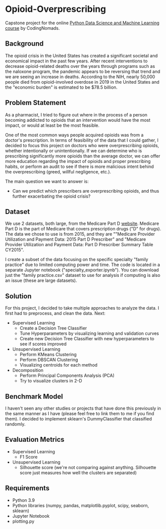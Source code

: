 # Opioid-Overprescribing

Capstone project for the online [Python Data Science and Machine Learning course](https://codingnomads.co/courses/data-science-machine-learning-course?portfolioCats=3) by CodingNomads.

## Background

The opioid crisis in the United States has created a significant societal and economical impact in the past few years. After recent interventions to decrease opioid-related deaths over the years through programs such as the naloxone program, the pandemic appears to be reversing that trend and we are seeing an increase in deaths. According to the NIH, nearly 50,000 people died from opioid-involved overdose in 2019 in the United States and the "economic burden" is estimated to be $78.5 billion. 

## Problem Statement

As a pharmacist, I tried to figure out where in the process of a person becoming addicted to opioids that an intervention would have the most impact, or would at least be the most feasible. 

One of the most common ways people acquired opioids was from a doctor's prescription. In terms of feasibility of the data that I could gather, I decided to focus this project on doctors who were overprescribing opioids, whether intentionally or unintentionally. If we can determine who is prescribing significantly more opioids than the average doctor, we can offer more education regarding the impact of opioids and proper prescribing habits, or perform an audit to see if there is more malicious intent behind the overprescribing (greed, willful negligence, etc.). 

The main question we want to answer is: 

* Can we predict which prescribers are overprescribing opioids, and thus further exacerbating the opioid crisis?

## Dataset

We use 2 datasets, both large, from the Medicare Part D [website](https://www.cms.gov/Research-Statistics-Data-and-Systems/Statistics-Trends-and-Reports/Medicare-Provider-Charge-Data/PartD2015). Medicare Part D is the part of Medicare that covers prescription drugs ("D" for drugs). The data we chose to use is from 2015, and they are ""Medicare Provider Utilization and Payment Data: 2015 Part D Prescriber" and "Medicare Provider Utilization and Payment Data: Part D Prescriber Summary Table CY2015". 

I create a subset of the data focusing on the specific specialty "family practice" due to limited computing power and time. The code is located in a separate Jupyter notebook ("specialty_exporter.ipynb"). You can download just the "family practice.csv" dataset to use for analysis if computing is also an issue (these are large datasets).

## Solution

For this project, I decided to take multiple approaches to analyze the data. 
I first had to preprocess, and clean the data. 
Next:

* Supervised Learning
  * Create a Decision Tree Classifier
  * Tune Hyperparameters by visualizing learning and validation curves
  * Create new Decision Tree Classifier with new hyperparameters to see if scores improved
* Unsupervised Learning
  * Perform KMeans Clustering
  * Perform DBSCAN Clustering
  * Visualizing centroids for each method
* Decomposition
  * Perform Principal Components Analysis (PCA)
  * Try to visualize clusters in 2-D

## Benchmark Model

I haven't seen any other studies or projects that have done this previously in the same manner as I have (please feel free to link them to me if you find them). I decided to implement sklearn's DummyClassifier that classified randomly. 

## Evaluation Metrics

* Supervised Learning
  * F1 Score
* Unsupervised Learning
  * Silhouette score (we're not comparing against anything. Silhouette score just measures how well the clusters are separated)

## Requirements
* Python 3.9
* Python libraries (numpy, pandas, matplotlib.pyplot, scipy, seaborn, sklearn)
* Jupyter Notebook
* plotting.py
